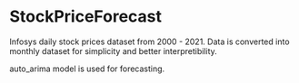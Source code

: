 # StockPriceForecast

Infosys daily stock prices dataset from 2000 - 2021.
Data is converted into monthly dataset for simplicity and better interpretibility.

auto_arima model is used for forecasting.
